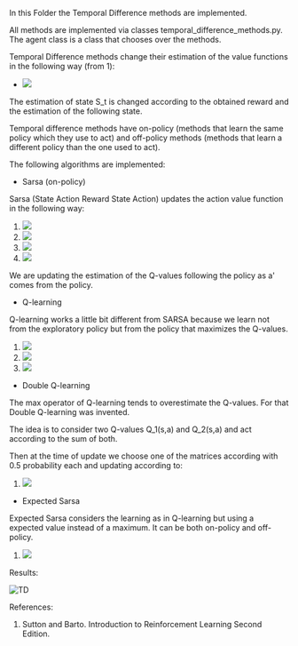 In this Folder the Temporal Difference methods are implemented.

All methods are implemented via classes temporal_difference_methods.py. The agent class is a class that chooses over the methods.

Temporal Difference methods change their estimation of the value functions in the following way (from 1):

- <img src="https://render.githubusercontent.com/render/math?math=V(S_t) \longleftarrow V(S_t) %2B \alpha[R_{t%2B1} %2B \gamma V(S_{t%2B1})]">


The estimation of state S_t is changed according to the obtained reward and the estimation of the following state.

Temporal difference methods have on-policy (methods that learn the same policy which they use to act) and off-policy methods (methods that learn a different policy than the one used to act).

The following algorithms are implemented:

+ Sarsa (on-policy)

Sarsa (State Action Reward State Action) updates the action value function in the following way:

1. <img src="https://render.githubusercontent.com/render/math?math=a \longleftarrow \pi(s)">

2. <img src="https://render.githubusercontent.com/render/math?math=r,s^' \longleftarrow env.step(a)">

3. <img src="https://render.githubusercontent.com/render/math?math=a^' \longleftarrow \pi(s^')">

4. <img src="https://render.githubusercontent.com/render/math?math=Q(s,a) \longleftarrow Q(S,A) %2B \alpha [r %2B \gamma Q(s^',a^') - Q(s,a)]">

We are updating the estimation of the Q-values following the policy as a' comes from the policy.

+ Q-learning

Q-learning works a little bit different from SARSA because we learn not from the exploratory policy but from the policy that maximizes the Q-values.

1. <img src="https://render.githubusercontent.com/render/math?math=a \longleftarrow \pi(s)">

2. <img src="https://render.githubusercontent.com/render/math?math=r,s^' \longleftarrow env.step(a)">

1. <img src="https://render.githubusercontent.com/render/math?math=Q(s,a) \longleftarrow Q(S,A) %2B \alpha [r %2B \gamma max_a Q(s^',a) - Q(s,a)]">


+ Double Q-learning

The max operator of Q-learning tends to overestimate the Q-values. For that Double Q-learning was invented.

The idea is to consider two Q-values Q_1(s,a) and Q_2(s,a) and act according to the sum of both.

Then at the time of update we choose one of the matrices according with 0.5 probability each and updating according to:

1. <img src="https://render.githubusercontent.com/render/math?math=Q_1(s,a) \longleftarrow Q_1(S,A) %2B \alpha [r %2B \gamma Q_2(s^', argmax_a Q_1(s^',a)) - Q_2(s,a)]">

+ Expected Sarsa

Expected Sarsa considers the learning as in Q-learning but using a expected value instead of a maximum. It can be both on-policy and off-policy.

1. <img src="https://render.githubusercontent.com/render/math?math=Q(s,a) \longleftarrow Q(S,A) %2B \alpha [r %2B \gamma \E_\pi [Q(s^', a)] - Q(s,a)]">

Results:

![TD](../docs/TD.png)

References:

1. Sutton and Barto. Introduction to Reinforcement Learning Second Edition.